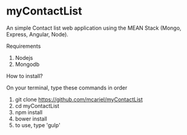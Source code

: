 # myContactList
An simple Contact list web application using the MEAN Stack (Mongo, Express, Angular, Node).

Requirements

1. Nodejs
2. Mongodb

How to install?

On your terminal, type these commands in order

1. git clone https://github.com/mcariel/myContactList
2. cd myContactList
3. npm install
4. bower install
5. to use, type 'gulp'
